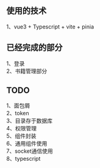 ## 使用的技术
1、vue3 + Typescript + vite + pinia  
## 已经完成的部分
1、登录  
2、书籍管理部分  
## TODO
1、面包屑  
2、token  
3、目录存于数据库  
4、权限管理  
5、组件封装  
6、通用组件使用  
7、socket通信使用  
8、typescript  
